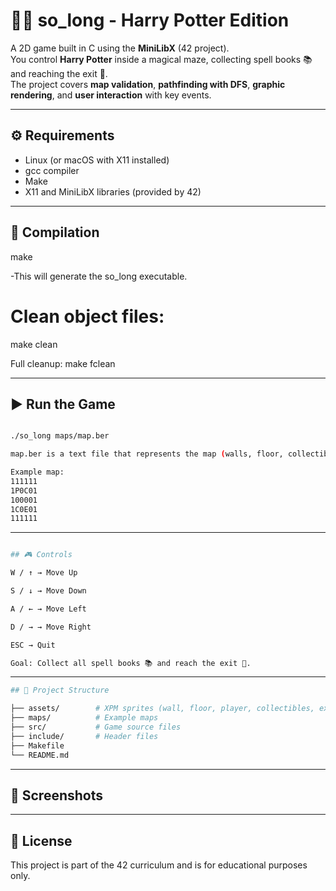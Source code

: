 # 🧙‍♂️ so_long - Harry Potter Edition  

A 2D game built in C using the **MiniLibX** (42 project).  
You control **Harry Potter** inside a magical maze, collecting spell books 📚 and reaching the exit 🚪.  
The project covers **map validation**, **pathfinding with DFS**, **graphic rendering**, and **user interaction** with key events.  

---

## ⚙️ Requirements  
- Linux (or macOS with X11 installed)  
- gcc compiler  
- Make  
- X11 and MiniLibX libraries (provided by 42)  

---

## 🔨 Compilation  

make

-This will generate the so_long executable.

# Clean object files:
make clean

Full cleanup:
make fclean

---

## ▶️ Run the Game
```bash

./so_long maps/map.ber

map.ber is a text file that represents the map (walls, floor, collectibles, exit, and player).

Example map:
111111
1P0C01
100001
1C0E01
111111

```
---

```bash

## 🎮 Controls

W / ↑ → Move Up

S / ↓ → Move Down

A / ← → Move Left

D / → → Move Right

ESC → Quit

Goal: Collect all spell books 📚 and reach the exit 🚪.

```
---

```bash
## 📂 Project Structure

├── assets/        # XPM sprites (wall, floor, player, collectibles, exit)
├── maps/          # Example maps
├── src/           # Game source files
├── include/       # Header files
├── Makefile
└── README.md
```
---

## 📸 Screenshots

---

## 📜 License

This project is part of the 42 curriculum and is for educational purposes only.
